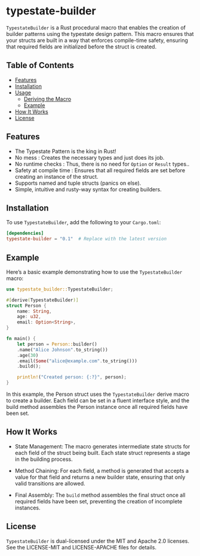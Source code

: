 # typestate-builder

`TypestateBuilder` is a Rust procedural macro that enables the creation of builder patterns using the typestate design pattern. This macro ensures that your structs are built in a way that enforces compile-time safety, ensuring that required fields are initialized before the struct is created.

## Table of Contents

- [Features](#features)
- [Installation](#installation)
- [Usage](#usage)
  - [Deriving the Macro](#deriving-the-macro)
  - [Example](#example)
- [How It Works](#how-it-works)
- [License](#license)

## Features

- The Typestate Pattern is the king in Rust!
- No mess : Creates the necessary types and just does its job.
- No runtime checks : Thus, there is no need for `Option` or `Result` types..
- Safety at compile time : Ensures that all required fields are set before creating an instance of the struct.
- Supports named and tuple structs (panics on else).
- Simple, intuitive and rusty-way syntax for creating builders.

## Installation

To use `TypestateBuilder`, add the following to your `Cargo.toml`:

```toml
[dependencies]
typestate-builder = "0.1"  # Replace with the latest version
```

## Example

Here’s a basic example demonstrating how to use the `TypestateBuilder` macro:

```rust
use typestate_builder::TypestateBuilder;

#[derive(TypestateBuilder)]
struct Person {
    name: String,
    age: u32,
    email: Option<String>,
}

fn main() {
    let person = Person::builder()
    .name("Alice Johnson".to_string())
    .age(30)
    .email(Some("alice@example.com".to_string()))
    .build();

    println!("Created person: {:?}", person);
}
```

In this example, the Person struct uses the `TypestateBuilder` derive macro to create a builder. Each field can be set in a fluent interface style, and the build method assembles the Person instance once all required fields have been set.

## How It Works

- State Management: The macro generates intermediate state structs for each field of the struct being built. Each state struct represents a stage in the building process.

- Method Chaining: For each field, a method is generated that accepts a value for that field and returns a new builder state, ensuring that only valid transitions are allowed.

- Final Assembly: The `build` method assembles the final struct once all required fields have been set, preventing the creation of incomplete instances.

## License

`TypestateBuilder` is dual-licensed under the MIT and Apache 2.0 licenses. See the LICENSE-MIT and LICENSE-APACHE files for details.
